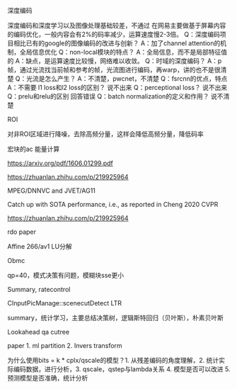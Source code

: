 深度编码

深度编码和深度学习以及图像处理基础较差，不通过 在网易主要做基于屏幕内容的编码优化，一般内容会有2%的码率减少，运算速度慢2-3倍。 Q：深度编码项目相比已有的google的图像编码的改进与创新？ A：加了channel attention的机制，全局信息优化 Q：non-local模块的特点？ A：全局信息，而不是局部特征值的 A：缺点，是运算速度比较慢，网络难以收敛。 Q：时域的深度编码？ A：p帧，通过光流找当前帧和参考的帧，光流图进行编码，再warp，讲的也不是很清楚 Q：光流是怎么产生？ A：不清楚，pwcnet，不清楚 Q：fsrcnn的优点，特点 A：不需要 l1 loss和l2 loss的区别？ 说不出来 Q：perceptional loss？ 说不出来 Q：prelu和relu的区别 回答错误 Q：batch normalization的定义和作用？ 说不清楚



ROI

对非ROI区域进行降噪，去除高频分量，这样会降低高频分量，降低码率

宏块的ac 能量计算

https://arxiv.org/pdf/1606.01299.pdf

https://zhuanlan.zhihu.com/p/219925964





 MPEG/DNNVC and JVET/AG11

Catch up with SOTA performance, i.e., as reported in Cheng 2020 CVPR

https://zhuanlan.zhihu.com/p/219925964



rdo paper

Affine 266/av1 LU分解

Obmc



qp=40，模式决策有问题，模糊块sse更小

Summary, ratecontrol

CInputPicManage::scenecutDetect LTR

summary，统计学习，主要总结决策树，逻辑斯特回归（贝叶斯），朴素贝叶斯

Lookahead  qa  cutree

paper 1. ml partition 2. Invers transform

为什么使用bits = k * cplx/qscale的模型？1. 从残差编码的角度理解，2. 统计实际编码数据，进行分析，3. qscale，qstep与lambda关系 4. 模型是否可以改进 5. 预测模型是否准确，统计分析

